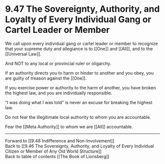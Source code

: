 # 9.47 The Sovereignty, Authority, and Loyalty of Every Individual Gang or Cartel Leader or Member

We call upon every individual gang or cartel leader or member to recognize that your supreme duty and allegiance is to [[One]] and [[All]], and to the [[Universal Law]]. 

And NOT to any local or provincial ruler or oligarchy.

If an authority directs you to harm or hinder to another and you obey, you are guilty of treason against the [[One]].

If you exercise power or authority to the harm of another, you have broken the highest law, and you are individually responsible.

“I was doing what I was told” is never an excuse for breaking the highest law.

Do not fear the illegitimate local authority to whom you are accountable.

Fear the [[Meta Authority]] to whom we are [[All]] accountable.

___

Forward to [[9.48 Indifference and Non-Involvement]]             
Back to [[9.46 The Sovereignty, Authority, and Loyalty of Every Individual Citizen or Member of Any Old World Structure]]                  
Back to table of contents [[The Book of Lionsberg]]  